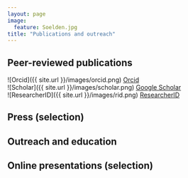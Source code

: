 ```yaml
---
layout: page
image:
  feature: Soelden.jpg
title: "Publications and outreach"
---
```


## Peer-reviewed publications

![Orcid]({{ site.url }}/images/orcid.png) [Orcid]((https://orcid.org/my-orcid?orcid=0000-0002-0037-9239))   
![Scholar]({{ site.url }}/images/scholar.png) [Google Scholar](https://scholar.google.com/citations?user=k5i3d9MAAAAJ&hl=cs)       
![ResearcherID]({{ site.url }}/images/rid.png) [ResearcherID](https://www.researchgate.net/profile/Frantisek-Stanek)  

## Press (selection)

## Outreach and education

## Online presentations (selection)
